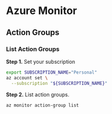 # Azure Monitor

## Action Groups
### List Action Groups
**Step 1.** Set your subscription
```bash
export SUBSCRIPTION_NAME="Personal"
az account set \
  --subscription "${SUBSCRIPTION_NAME}"
```

**Step 2.** List action groups.
```bash
az monitor action-group list
```